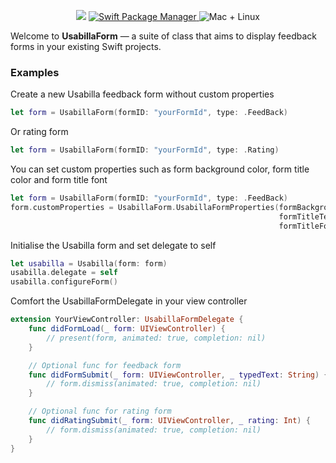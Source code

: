 <p align="center">
    <img src="https://img.shields.io/badge/Swift-5.0-orange.svg" />
    <a href="https://swift.org/package-manager">
        <img src="https://img.shields.io/cocoapods/v/UsabillaForm.svg" alt="Swift Package Manager" />
    </a>
    <img src="https://img.shields.io/badge/platforms-ios-brightgreen.svg?style=flat" alt="Mac + Linux" />
</p>

Welcome to **UsabillaForm** — a suite of class that aims to display feedback forms in your existing Swift projects. 

### Examples 

Create a new Usabilla feedback form without custom properties
```swift
let form = UsabillaForm(formID: "yourFormId", type: .FeedBack)
```

Or rating form
```swift
let form = UsabillaForm(formID: "yourFormId", type: .Rating)
```

You can set custom properties such as form background color, form title color and form title font
```swift
let form = UsabillaForm(formID: "yourFormId", type: .FeedBack)
form.customProperties = UsabillaForm.UsabillaFormProperties(formBackgroundColor: .black,
                                                            formTitleTextColor: .black,
                                                            formTitleFont: .systemFont(ofSize: 14, weight: .light))
```

Initialise the Usabilla form and set delegate to self
```swift
let usabilla = Usabilla(form: form)
usabilla.delegate = self
usabilla.configureForm()
```

Comfort the UsabillaFormDelegate in your view controller
```swift
extension YourViewController: UsabillaFormDelegate {
	func didFormLoad(_ form: UIViewController) {
		// present(form, animated: true, completion: nil)
	}

    // Optional func for feedback form
	func didFormSubmit(_ form: UIViewController, _ typedText: String) {
		// form.dismiss(animated: true, completion: nil)
	}	

    // Optional func for rating form
    func didRatingSubmit(_ form: UIViewController, _ rating: Int) {
        // form.dismiss(animated: true, completion: nil)
    }
}
```
